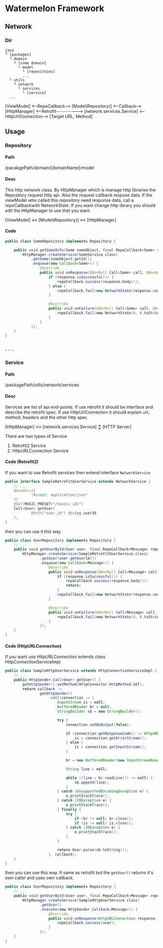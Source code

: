 # Watermelon Framework

## Network

### Dir
```
java
└ [packages]
  └ domain
    └ [some domain]
      └ model
        └ [repositoies]
        ...
  └ utils
    └ network
      └ services
        └ [service]
  ...
```

[ViewModel] <--RepoCallback--> [Model(Repository)] <--Callback--> [HttpManager] <--Retrofit-----------> [network.services.Service]
                                                                                <--HttpUrlConnection--> [Target URL, Method]

## Usage 

### Repository
#### Path
/pacakgePath/domain/[domainName]/model

#### Desc
This http network class.
By HttpManager which is manage http libraries the Repository request http api.
Also the request callback respose data.
If the viewModel who called this repository need response data, call a repoCallbackwith NetworkState.
If you want change http library you should edit the HttpManager to use that you want.

[ViewModel] <-> [Model(Repository)] <-> [HttpManager]

#### Code

```java
public class SomeRepository implements Repository {

    public void getSomeInfo(Some someObject, final RepoCallback<Some> repoCallback) {
        HttpManager.createService(SomeService.class)
            .getSome(someObject.getId())
            .enqueue(new Callback<Some>() {
                @Override
                public void onResponse(@NonNull Call<Some> call, @NonNull Response<Some> response) {
                    if (response.isSuccessful()) {
                        repoCallback.success(response.body());
                    } else {
                        repoCallback.fail(new NetworkState(response.code(), response.message()));
                    }

                    @Override
                    public void onFailure(@NonNull Call<Some> call, @NonNull Throwable t) {
                        repoCallback.fail(new NetworkState(0, t.toString()));
                    }
                }
            });
    }
}
```

</br>
- - -
</br>

### Service
#### Path
/packagePath/utils/network/services

#### Desc
Services are list of api end-points.
If use retrofit it should be interface and describe the retrofit spec.
If use HttpUrlConnection it should explain url, method, headers and the other http spec.

[HttpManager] <-> [network.services.Service]
      ↕
[HTTP Server]

There are two types of Service
1. Retrofit2 Service
2. HttpURLConnection Service


#### Code (Retrofit2)

If you want to use Retrofit services then extend interface `NetworkService`

```java
public interface SampleRetrofitUserService extends NetworkService {
    // ...
    @Headers({
            "Accept: application/json"
    })
    @GET(MUSIC_PRESET+"/{music_id}")
    Call<User> getUser(
            @Path("user_id") String userId
    );
}
```

then you can use it this way

```java
public class UserRepository implements Repository {
    // ...
    public void getUserById(User user, final RepoCallback<Message> repoCallback) {
        HttpManager.createService(SampleRetrofitUserService.class)
                .getUser(user.getUserId())
                .enqueue(new Callback<Message>() {
                    @Override
                    public void onResponse(@NonNull Call<Message> call, @NonNull Response<Message> response) {
                        if (response.isSuccessful()) {
                            repoCallback.success(response.body());
                            return;
                        }
                        repoCallback.fail(new NetworkState(response.code(), response.message()));
                    }

                    @Override
                    public void onFailure(@NonNull Call<Message> call, @NonNull Throwable t) {
                        repoCallback.fail(new NetworkState(0, t.toString()));
                    }
                });
    }
}
```


#### Code (HttpURLConnection)

If you want use HttpURLConnection extends class HttpConnectionServiceImpl

```java
public class SampleHttpUserService extends HttpConnectionServiceImpl {
    // ...
    public HttpSender.Call<User> getUser() {
        getHttpSender().setMethod(HttpConnector.HttpMethod.GET);
        return callback ->
                getHttpSender()
                    .call(connection -> {
                        InputStream is = null;
                        BufferedReader br = null;
                        StringBuilder sb = new StringBuilder();

                        try {
                            connection.setDoOutput(false);

                            if (connection.getResponseCode() != HttpURLConnection.HTTP_OK) {
                                is = connection.getErrorStream();
                            } else {
                                is = connection.getInputStream();
                            }

                            br = new BufferedReader(new InputStreamReader(is, "UTF-8"));

                            String line = null;

                            while ((line = br.readLine()) != null) {
                                sb.append(line);
                            }
                        } catch (UnsupportedEncodingException e) {
                            e.printStackTrace();
                        } catch (IOException e) {
                            e.printStackTrace();
                        } finally {
                            try {
                                if (br != null) br.close();
                                if (is != null) is.close();
                            } catch (IOException e) {
                                e.printStackTrace();
                            }
                        }

                        return User.parse(sb.toString());
                    }, callback);
    }
}
```

then you can use this way.
It same as retrofit but the `getUser()` returns it's own caller and uses own callback.

```java
public class UserRepository implements Repository {
    // ...
    public void getUserById(User user, final RepoCallback<Message> repoCallback) {
        HttpManager.createService(SampleHttpUserService.class)
                .getUser()
                .execute(new HttpSender.Callback<Message>() {
                    @Override
                    public void onResponse(HttpURLConnection response, User user) {
                        repoCallback.success(user);
                    }
                });
    }
}
```